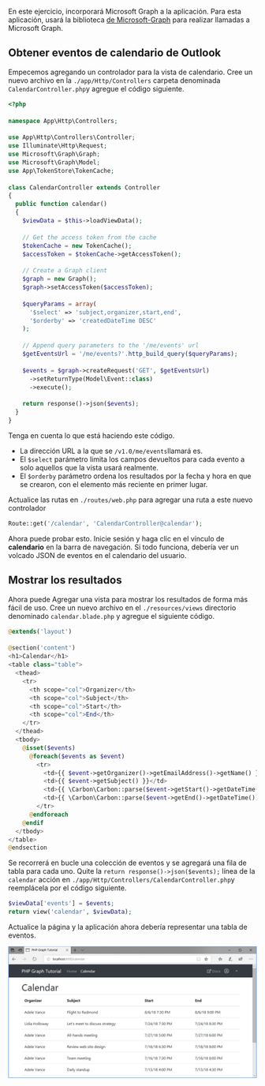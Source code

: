 <!-- markdownlint-disable MD002 MD041 -->

En este ejercicio, incorporará Microsoft Graph a la aplicación. Para esta aplicación, usará la biblioteca [de Microsoft-Graph](https://github.com/microsoftgraph/msgraph-sdk-php) para realizar llamadas a Microsoft Graph.

## <a name="get-calendar-events-from-outlook"></a>Obtener eventos de calendario de Outlook

Empecemos agregando un controlador para la vista de calendario. Cree un nuevo archivo en la `./app/Http/Controllers` carpeta denominada `CalendarController.php`y agregue el código siguiente.

```php
<?php

namespace App\Http\Controllers;

use App\Http\Controllers\Controller;
use Illuminate\Http\Request;
use Microsoft\Graph\Graph;
use Microsoft\Graph\Model;
use App\TokenStore\TokenCache;

class CalendarController extends Controller
{
  public function calendar()
  {
    $viewData = $this->loadViewData();

    // Get the access token from the cache
    $tokenCache = new TokenCache();
    $accessToken = $tokenCache->getAccessToken();

    // Create a Graph client
    $graph = new Graph();
    $graph->setAccessToken($accessToken);

    $queryParams = array(
      '$select' => 'subject,organizer,start,end',
      '$orderby' => 'createdDateTime DESC'
    );

    // Append query parameters to the '/me/events' url
    $getEventsUrl = '/me/events?'.http_build_query($queryParams);

    $events = $graph->createRequest('GET', $getEventsUrl)
      ->setReturnType(Model\Event::class)
      ->execute();

    return response()->json($events);
  }
}
```

Tenga en cuenta lo que está haciendo este código.

- La dirección URL a la que se `/v1.0/me/events`llamará es.
- El `$select` parámetro limita los campos devueltos para cada evento a solo aquellos que la vista usará realmente.
- El `$orderby` parámetro ordena los resultados por la fecha y hora en que se crearon, con el elemento más reciente en primer lugar.

Actualice las rutas en `./routes/web.php` para agregar una ruta a este nuevo controlador

```php
Route::get('/calendar', 'CalendarController@calendar');
```

Ahora puede probar esto. Inicie sesión y haga clic en el vínculo de **calendario** en la barra de navegación. Si todo funciona, debería ver un volcado JSON de eventos en el calendario del usuario.

## <a name="display-the-results"></a>Mostrar los resultados

Ahora puede Agregar una vista para mostrar los resultados de forma más fácil de uso. Cree un nuevo archivo en el `./resources/views` directorio denominado `calendar.blade.php` y agregue el siguiente código.

```php
@extends('layout')

@section('content')
<h1>Calendar</h1>
<table class="table">
  <thead>
    <tr>
      <th scope="col">Organizer</th>
      <th scope="col">Subject</th>
      <th scope="col">Start</th>
      <th scope="col">End</th>
    </tr>
  </thead>
  <tbody>
    @isset($events)
      @foreach($events as $event)
        <tr>
          <td>{{ $event->getOrganizer()->getEmailAddress()->getName() }}</td>
          <td>{{ $event->getSubject() }}</td>
          <td>{{ \Carbon\Carbon::parse($event->getStart()->getDateTime())->format('n/j/y g:i A') }}</td>
          <td>{{ \Carbon\Carbon::parse($event->getEnd()->getDateTime())->format('n/j/y g:i A') }}</td>
        </tr>
      @endforeach
    @endif
  </tbody>
</table>
@endsection
```

Se recorrerá en bucle una colección de eventos y se agregará una fila de tabla para cada uno. Quite la `return response()->json($events);` línea de la `calendar` acción en `./app/Http/Controllers/CalendarController.php`y reemplácela por el código siguiente.

```php
$viewData['events'] = $events;
return view('calendar', $viewData);
```

Actualice la página y la aplicación ahora debería representar una tabla de eventos.

![Captura de pantalla de la tabla de eventos](./images/add-msgraph-01.png)